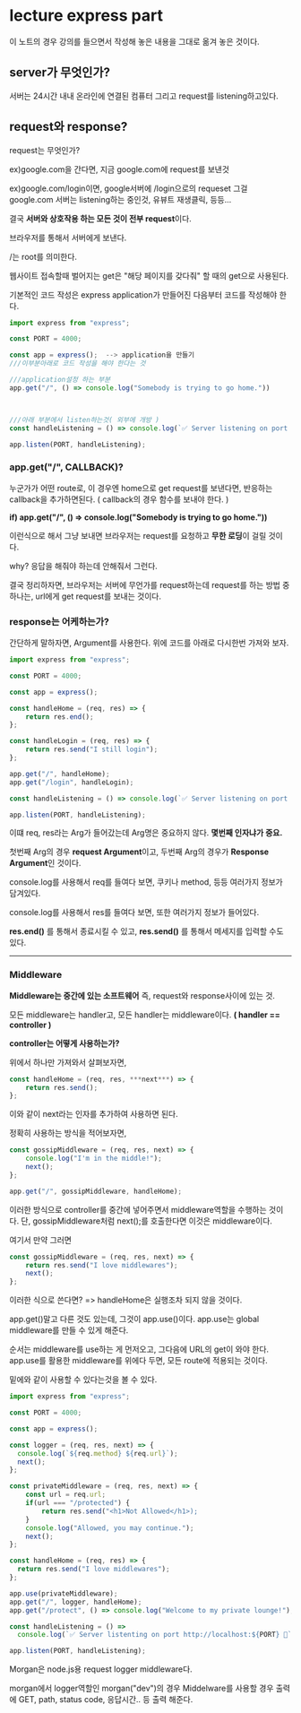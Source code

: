 # lecture express part

이 노트의 경우 강의를 들으면서 작성해 놓은 내용을 그대로 옮겨 놓은 것이다.

## server가 무엇인가?

서버는 24시간 내내 온라인에 연결된 컴퓨터 그리고 request를 listening하고있다.

## request와 response?

request는 무엇인가?

ex)google.com을 간다면, 지금 google.com에 request를 보낸것

ex)google.com/login이면, google서버에 /login으로의 requeset 그걸 google.com 서버는 listening하는 중인것, 유뷰트 재생클릭, 등등... 

결국 **서버와 상호작용 하는 모든 것이 전부 request**이다.

브라우저를 통해서 서버에게 보낸다.

/는 root를 의미한다.

웹사이트 접속할때 벌어지는 get은 "해당 페이지를 갖다줘" 할 때의 get으로 사용된다.


기본적인 코드 작성은 express application가 만들어진 다음부터 코드를 작성해야 한다.

```javascript
import express from "express";

const PORT = 4000;

const app = express();	--> application을 만들기
///이부분아래로 코드 작성을 해야 한다는 것

///application설정 하는 부분
app.get("/", () => console.log("Somebody is trying to go home."))



///아래 부분에서 listen하는것( 외부에 개방 )
const handleListening = () => console.log(`✅ Server listening on port http://localhost:${PORT} 🔥`);

app.listen(PORT, handleListening);
```

### app.get("/", CALLBACK)?

누군가가 어떤 route로, 이 경우엔 home으로 get request를 보낸다면,
반응하는 callback을 추가하면된다. ( callback의 경우 함수를 보내야 한다. )

**if) app.get("/", () => console.log("Somebody is trying to go home."))**

이런식으로 해서 그냥 보내면 브라우저는 request를 요청하고 **무한 로딩**이 걸릴 것이다. 

why? 응답을 해줘야 하는데 안해줘서 그런다.

결국 정리하자면, 브라우저는 서버에 무언가를 request하는데
request를 하는 방법 중 하나는, url에게 get request를 보내는 것이다.

### response는 어케하는가?

간단하게 말하자면, Argument를 사용한다.
위에 코드를 아래로 다시한번 가져와 보자.

```javascript
import express from "express";

const PORT = 4000;

const app = express();

const handleHome = (req, res) => {
	return res.end();
};

const handleLogin = (req, res) => {
	return res.send("I still login");
};

app.get("/", handleHome);
app.get("/login", handleLogin);

const handleListening = () => console.log(`✅ Server listening on port http://localhost:${PORT} 🔥`);

app.listen(PORT, handleListening);
```

이떄 req, res라는 Arg가 들어갔는데 Arg명은 중요하지 않다. **몇번째 인자냐가 중요.**

첫번째 Arg의 경우 **request Argument**이고, 두번째 Arg의 경우가 **Response Argument**인 것이다.

console.log를 사용해서 req를 들여다 보면, 쿠키나 method, 등등 여러가지 정보가 담겨있다.

console.log를 사용해서 res를 들여다 보면, 또한 여러가지 정보가 들어있다.

**res.end()** 를 통해서 종료시킬 수 있고, **res.send()** 를 통해서 메세지를 입력할 수도 있다.



----------------

### Middleware

**Middleware는 중간에 있는 소프트웨어** 즉, request와 response사이에 있는 것.

모든 middleware는 handler고, 모든 handler는 middleware이다. **( handler == controller )**

**controller는 어떻게 사용하는가?**

위에서 하나만 가져와서 살펴보자면,

```javascript
const handleHome = (req, res, ***next***) => {
	return res.send();
};
```

이와 같이 next라는 인자를 추가하여 사용하면 된다.

정확히 사용하는 방식을 적어보자면, 

```javascript
const gossipMiddleware = (req, res, next) => {
	console.log("I'm in the middle!");
	next();
};

app.get("/", gossipMiddleware, handleHome);
```

이러한 방식으로 controller를 중간에 넣어주면서 middleware역할을 수행하는 것이다.
단, gossipMiddleware처럼 next();를 호출한다면 이것은 middleware이다.

여기서 만약 그러면 

```javascript
const gossipMiddleware = (req, res, next) => {
	return res.send("I love middlewares");
	next();
};
```

이러한 식으로 쓴다면? => handleHome은 실행조차 되지 않을 것이다.

app.get()말고 다른 것도 있는데, 그것이 app.use()이다.
app.use는 global middleware를 만들 수 있게 해준다.

순서는 middleware를 use하는 게 먼저오고, 그다음에 URL의 get이 와야 한다.
app.use를 활용한 middleware를 위에다 두면, 모든 route에 적용되는 것이다.

밑에와 같이 사용할 수 있다는것을 볼 수 있다.

```javascript
import express from "express";

const PORT = 4000;

const app = express();

const logger = (req, res, next) => {
  console.log(`${req.method} ${req.url}`);
  next();
};

const privateMiddleware = (req, res, next) => {
	const url = req.url;
	if(url === "/protected") {
		return res.send("<h1>Not Allowed</h1>);
	}
	console.log("Allowed, you may continue.");
	next();
};

const handleHome = (req, res) => {
  return res.send("I love middlewares"); 
};

app.use(privateMiddleware);
app.get("/", logger, handleHome);
app.get("/protect", () => console.log("Welcome to my private lounge!");

const handleListening = () =>
  console.log(`✅ Server listenting on port http://localhost:${PORT} 🚀`);

app.listen(PORT, handleListening);
```

Morgan은 node.js용 request logger middleware다.

morgan에서 logger역할인 morgan("dev")의 경우
Middelware를 사용할 경우 출력에 GET, path, status code, 응답시간.. 등 출력 해준다.

